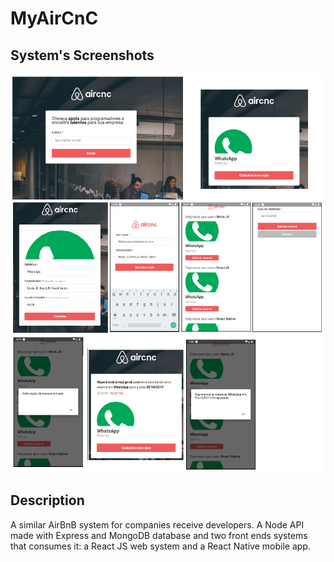 # MyAirCnC
## System's Screenshots
![](https://github.com/FilipeHub/MyAirCnC/blob/master/screenshots/all.png)

## Description
A similar AirBnB system for companies receive developers. A Node API made with Express and MongoDB database and two front ends systems that consumes it: a React JS web system and a React Native mobile app.
